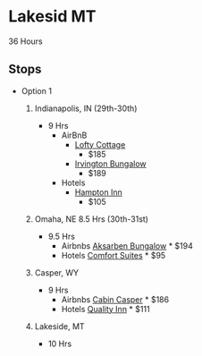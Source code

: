 # Lakesid MT

36 Hours

## Stops
* Option 1
    1) Indianapolis, IN (29th-30th)
        * 9 Hrs
            * AirBnB
                * [Lofty Cottage](https://www.airbnb.com/rooms/710772907453029774?adults=2&pets=1&search_mode=regular_search&check_in=2024-05-29&check_out=2024-05-30&source_impression_id=p3_1716737896_MhSK34PdFxnmCmp8&previous_page_section_name=1000&federated_search_id=0b1ed789-519c-4741-b666-0fc0d4cc1eea)
                    * $185
                * [Irvington Bungalow](https://www.airbnb.com/rooms/50564691?adults=2&pets=1&search_mode=regular_search&check_in=2024-05-29&check_out=2024-05-30&source_impression_id=p3_1716739171_9Ux87m9mjNvI6AQX&previous_page_section_name=1000&federated_search_id=fda1891e-7f09-4eea-83a9-810e34f3bcd0)
                    * $189
            * Hotels
                * [Hampton Inn](https://www.guestreservations.com/hampton-inn-indianapolis-nw-zionsville-in/booking?msclkid=7f3212d5b14f1cc1e8117486d1615a7d&ctTriggered=true)
                    * $105
    2) Omaha, NE 8.5 Hrs (30th-31st)
        * 9.5 Hrs
            * Airbnbs
                [Aksarben Bungalow](https://www.airbnb.com/rooms/1153005357914651906?adults=2&pets=2&search_mode=regular_search&check_in=2024-05-30&check_out=2024-05-31&source_impression_id=p3_1716741983_d2RrHl2I%2Fl8LBphx&previous_page_section_name=1000&federated_search_id=3ad6a40c-bea0-4334-b6c8-8eb3d52253cd)
                    * $194
            * Hotels
                [Comfort Suites](https://www.bookonline.com/hotel/comfort-suites-council-bluffs?msclkid=425f478360a9149ce8eb21d0014f5e50)
                    * $95
    3) Casper, WY
        * 9 Hrs
            * Airbnbs
                [Cabin Casper](https://www.airbnb.com/rooms/26952649?adults=2&pets=2&search_mode=regular_search&check_in=2024-05-31&check_out=2024-06-01&source_impression_id=p3_1716742161_nB5NfZzFfhKvKpMx&previous_page_section_name=1000&federated_search_id=2a1e936a-9d6c-49f1-82e3-42d059dc2fe1)
                    * $186
            * Hotels
                [Quality Inn](https://www.reservationdesk.com/hotel/6027b81/quality-inn-casper-casper-wy/?cid=sem::TPRD::BA::Reservation%20Desk%20%3E%20US%20%3E%20West%20%3E%20Wyoming::US%20%3E%20Wyoming%20%3E%20Casper%20%3E%20Quality%20Inn%20%26%20Suites%20Casper%20near%20Event%20Center%20%3E%20did-6027b81%20%3E%20100825985::quality%20inn%20and%20suites%20casper%20wy::e&creative=76210063410045&device=c&utm_source=bing&utm_medium=cpc&utm_term=quality%20inn%20and%20suites%20casper%20wy&utm_campaign=Reservation%20Desk%20%3E%20US%20%3E%20West%20%3E%20Wyoming&iv_=__iv_m_e_c_76210063410045_k_76210048836974_w_kwd-76210048836974:loc-4109_g_1219358582130203_n_o_e__h_81356_ii_69022_p_2_b_be_d_c_vi__&msclkid=96a6ab089f601dba0cbccd5bf90d9028)
                    * $111
                
    4) Lakeside, MT
        * 10 Hrs
